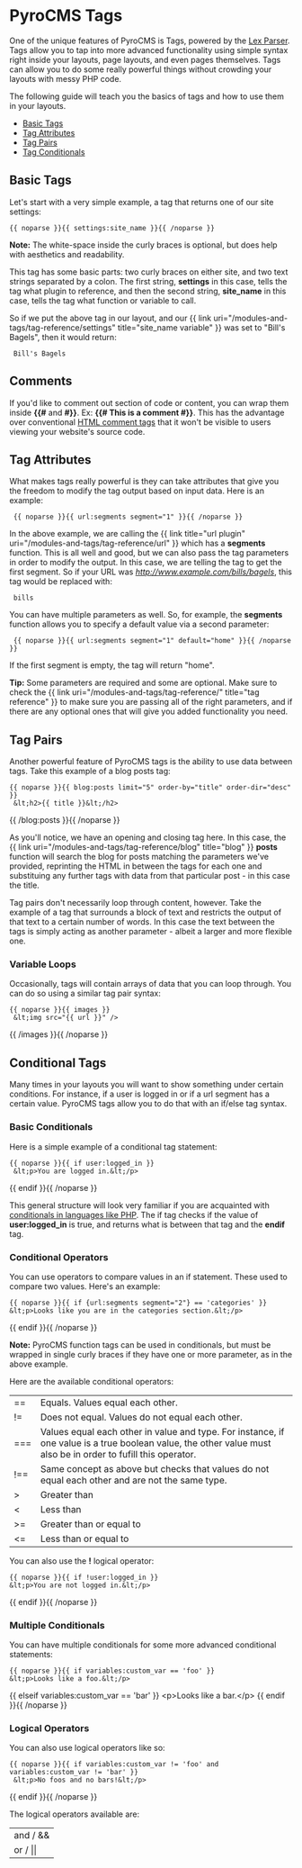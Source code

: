 # PyroCMS Tags

One of the unique features of PyroCMS is Tags, powered by the [Lex Parser](https://github.com/happyninjas/lex). Tags allow you to tap into more advanced functionality using simple syntax right inside your layouts, page layouts, and even pages themselves. Tags can allow you to do some really powerful things without crowding your layouts with messy PHP code.

The following guide will teach you the basics of tags and how to use them in your layouts.

<ul id="doc_sub_nav">
<li><a href="#basic">Basic Tags</a></li>
<li><a href="#attributes">Tag Attributes</a></li>
<li><a href="#pairs">Tag Pairs</a></li>
<li><a href="#conditionals">Tag Conditionals</a></li>
</ul>

<div id="basic"></div>

## Basic Tags

Let's start with a very simple example, a tag that returns one of our site settings:

    {{ noparse }}{{ settings:site_name }}{{ /noparse }}

<div class="tip"><strong>Note:</strong> The white-space inside the curly braces is optional, but does help with aesthetics and readability.</div>

This tag has some basic parts: two curly braces on either site, and two text strings separated by a colon. The first string, **settings** in this case, tells the tag what plugin to reference, and then the second string, **site_name** in this case, tells the tag what function or variable to call.

So if we put the above tag in our layout, and our {{ link uri="/modules-and-tags/tag-reference/settings" title="site_name variable" }} was set to "Bill's Bagels", then it would return:

     Bill's Bagels

## Comments

If you'd like to comment out section of code or content, you can wrap them inside **&#123;&#123;#** and **#&#125;&#125;**. Ex: **&#123;&#123;# This is a comment #&#125;&#125;**. 
This has the advantage over conventional [HTML comment tags](http://www.w3.org/TR/html4/intro/sgmltut.html#h-3.2.4) that it won't be visible to users viewing your website's source code.

<div id="attributes"></div>

## Tag Attributes

What makes tags really powerful is they can take attributes that give you the freedom to modify the tag output based on input data. Here is an example:

     {{ noparse }}{{ url:segments segment="1" }}{{ /noparse }}

In the above example, we are calling the {{ link title="url plugin" uri="/modules-and-tags/tag-reference/url" }} which has a **segments** function. This is all well and good, but we can also pass the tag parameters in order to modify the output. In this case, we are telling the tag to get the first segment. So if your URL was _http://www.example.com/bills/bagels_, this tag would be replaced with:

     bills

You can have multiple parameters as well. So, for example, the **segments** function allows you to specify a default value via a second parameter:

     {{ noparse }}{{ url:segments segment="1" default="home" }}{{ /noparse }}

If the first segment is empty, the tag will return "home".

<div class="tip"><strong>Tip:</strong> Some parameters are required and some are optional. Make sure to check the {{ link uri="/modules-and-tags/tag-reference/" title="tag reference" }} to make sure you are passing all of the right parameters, and if there are any optional ones that will give you added functionality you need.</div>

<div id="pairs"></div>

## Tag Pairs

Another powerful feature of PyroCMS tags is the ability to use data between tags. Take this example of a blog posts tag:

    {{ noparse }}{{ blog:posts limit="5" order-by="title" order-dir="desc" }}
     &lt;h2>{{ title }}&lt;/h2>
{{ /blog:posts }}{{ /noparse }}

As you'll notice, we have an opening and closing tag here. In this case, the {{ link uri="/modules-and-tags/tag-reference/blog" title="blog" }} **posts** function will search the blog for posts matching the parameters we've provided, reprinting the HTML in between the tags for each one and substituing any further tags with data from that particular post - in this case the title.

Tag pairs don't necessarily loop through content, however. Take the example of a tag that surrounds a block of text and restricts the output of that text to a certain number of words. In this case the text between the tags is simply acting as another parameter - albeit a larger and more flexible one.

### Variable Loops

Occasionally, tags will contain arrays of data that you can loop through. You can do so using a similar tag pair syntax:

    {{ noparse }}{{ images }}
     &lt;img src="{{ url }}" />
{{ /images }}{{ /noparse }}

<div id="conditionals"></div>

## Conditional Tags

Many times in your layouts you will want to show something under certain conditions. For instance, if a user is logged in or if a url segment has a certain value. PyroCMS tags allow you to do that with an if/else tag syntax.

### Basic Conditionals

Here is a simple example of a conditional tag statement:

    {{ noparse }}{{ if user:logged_in }}
     &lt;p>You are logged in.&lt;/p>
{{ endif }}{{ /noparse }}

This general structure will look very familiar if you are acquainted with [conditionals in languages like PHP](http://php.net/manual/en/control-structures.if.php). The if tag checks if the value of **user:logged_in** is true, and returns what is between that tag and the **endif** tag.

### Conditional Operators

You can use operators to compare values in an if statement. These used to compare two values. Here's an example:

    {{ noparse }}{{ if {url:segments segment="2"} == 'categories' }}
    &lt;p>Looks like you are in the categories section.&lt;/p>
{{ endif }}{{ /noparse }}

<div class="tip"><strong>Note:</strong> PyroCMS function tags can be used in conditionals, but must be wrapped in single curly braces if they have one or more parameter, as in the above example.</div>

Here are the available conditional operators:

<table>
<tr>
<td>==</td>
<td>Equals. Values equal each other.</td>
</tr>
<tr>
<td>!=</td>
<td>Does not equal. Values do not equal each other.</td>
</tr>
<tr>
<td>===</td>
<td>Values equal each other in value and type. For instance, if one value is a true boolean value, the other value must also be in order to fufill this operator.</td>
</tr>
<tr>
<td>!==</td>
<td>Same concept as above but checks that values do not equal each other and are not the same type.</td>
</tr>
<tr>
<td>></td>
<td>Greater than</td>
</tr>
<tr>
<td><</td>
<td>Less than</td>
</tr>
<tr>
<td>>=</td>
<td>Greater than or equal to</td>
</tr>
<tr>
<td><=</td>
<td>Less than or equal to</td>
</tr>
</table>

You can also use the **!** logical operator:

    {{ noparse }}{{ if !user:logged_in }}
    &lt;p>You are not logged in.&lt;/p>
{{ endif }}{{ /noparse }}

### Multiple Conditionals

You can have multiple conditionals for some more advanced conditional statements:

    {{ noparse }}{{ if variables:custom_var == 'foo' }}
    &lt;p>Looks like a foo.&lt;/p>
{{ elseif variables:custom_var == 'bar' }}
    &lt;p>Looks like a bar.&lt;/p>
{{ endif }}{{ /noparse }}

### Logical Operators

You can also use logical operators like so:

    {{ noparse }}{{ if variables:custom_var != 'foo' and variables:custom_var != 'bar' }}
     &lt;p>No foos and no bars!&lt;/p>
{{ endif }}{{ /noparse }}

The logical operators available are:

<table>
<tr><td>and / &&</td></tr>
<tr><td>or / ||</td></tr>
</table>
